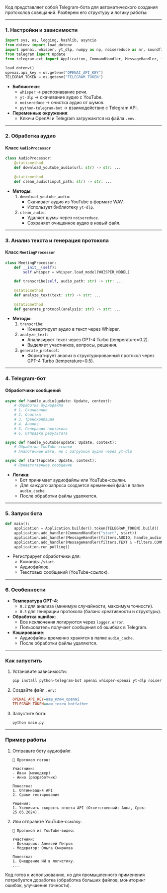 Код представляет собой Telegram-бота для автоматического создания протоколов совещаний. Разберем его структуру и логику работы:

---

### **1. Настройки и зависимости**
```python
import sys, os, logging, hashlib, asyncio
from dotenv import load_dotenv
import openai, whisper, yt_dlp, numpy as np, noisereduce as nr, soundfile as sf
from telegram import Update
from telegram.ext import Application, CommandHandler, MessageHandler, filters

load_dotenv()
openai.api_key = os.getenv("OPENAI_API_KEY")
TELEGRAM_TOKEN = os.getenv("TELEGRAM_TOKEN")
```
- **Библиотеки**:
  - `whisper` → распознавание речи.
  - `yt-dlp` → скачивание аудио с YouTube.
  - `noisereduce` → очистка аудио от шумов.
  - `python-telegram-bot` → взаимодействие с Telegram API.
- **Переменные окружения**:
  - Ключи OpenAI и Telegram загружаются из файла `.env`.

---

### **2. Обработка аудио**
#### **Класс `AudioProcessor`**
```python
class AudioProcessor:
    @staticmethod
    def download_youtube_audio(url: str) -> str: ...
    
    @staticmethod
    def clean_audio(input_path: str) -> str: ...
```
- **Методы**:
  1. `download_youtube_audio`:
     - Скачивает аудио из YouTube в формате WAV.
     - Использует библиотеку `yt-dlp`.
  2. `clean_audio`:
     - Удаляет шумы через `noisereduce`.
     - Сохраняет очищенное аудио в новый файл.

---

### **3. Анализ текста и генерация протокола**
#### **Класс `MeetingProcessor`**
```python
class MeetingProcessor:
    def __init__(self):
        self.whisper = whisper.load_model(WHISPER_MODEL)
        
    def transcribe(self, audio_path: str) -> str: ...
    
    @staticmethod
    def analyze_text(text: str) -> str: ...
    
    @staticmethod
    def generate_protocol(analysis: str) -> str: ...
```
- **Методы**:
  1. `transcribe`:
     - Конвертирует аудио в текст через Whisper.
  2. `analyze_text`:
     - Анализирует текст через GPT-4 Turbo (temperature=0.2).
     - Выделяет участников, вопросы, решения.
  3. `generate_protocol`:
     - Форматирует анализ в структурированный протокол через GPT-4 Turbo (temperature=0.5).

---

### **4. Telegram-бот**
#### **Обработчики сообщений**
```python
async def handle_audio(update: Update, context):
    # Обработка аудиофайла
    # 1. Скачивание
    # 2. Очистка
    # 3. Транскрибация
    # 4. Анализ
    # 5. Генерация протокола
    # 6. Отправка результата

async def handle_youtube(update: Update, context):
    # Обработка YouTube-ссылки
    # Аналогичные шаги, но с загрузкой аудио через yt-dlp

async def start(update: Update, context):
    # Приветственное сообщение
```
- **Логика**:
  - Бот принимает аудиофайлы или YouTube-ссылки.
  - Для каждого запроса создается временный файл в папке `audio_cache`.
  - После обработки файлы удаляются.

---

### **5. Запуск бота**
```python
def main():
    application = Application.builder().token(TELEGRAM_TOKEN).build()
    application.add_handler(CommandHandler("start", start))
    application.add_handler(MessageHandler(filters.AUDIO, handle_audio))
    application.add_handler(MessageHandler(filters.TEXT & ~filters.COMMAND, handle_youtube))
    application.run_polling()
```
- Регистрирует обработчики для:
  - Команды `/start`.
  - Аудиофайлов.
  - Текстовых сообщений (YouTube-ссылок).

---

### **6. Особенности**
- **Температура GPT-4**:
  - `0.2` для анализа (минимум случайности, максимум точности).
  - `0.5` для генерации протокола (баланс креативности и структуры).
- **Обработка ошибок**:
  - Все исключения логируются через `logger.error`.
  - Пользователь получает сообщения об ошибках в Telegram.
- **Кэширование**:
  - Аудиофайлы временно хранятся в папке `audio_cache`.
  - После обработки файлы удаляются.

---

### **Как запустить**
1. Установите зависимости:
   ```bash
   pip install python-telegram-bot openai whisper-openai yt-dlp noisereduce soundfile numpy python-dotenv
   ```
2. Создайте файл `.env`:
   ```ini
   OPENAI_API_KEY=ваш_ключ_openai
   TELEGRAM_TOKEN=ваш_токен_botfather
   ```
3. Запустите бота:
   ```bash
   python main.py
   ```

---

### **Пример работы**
1. Отправьте боту аудиофайл:
   ```
   🤖 Протокол готов:

   Участники:
   - Иван (менеджер)
   - Анна (разработчик)

   Повестка:
   1. Оптимизация API
   2. Сроки тестирования

   Решения:
   1. Увеличить скорость ответа API (Ответственный: Анна, Срок: 25.05.2024).
   ```
2. Или отправьте YouTube-ссылку:
   ```
   🎥 Протокол из YouTube-видео:

   Участники:
   - Докладчик: Алексей Петров
   - Модератор: Ольга Смирнова

   Повестка:
   1. Внедрение ИИ в логистику.
   ...
   ```

Код готов к использованию, но для промышленного применения потребуется доработка (обработка больших файлов, мониторинг ошибок, улучшение точности).